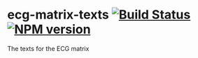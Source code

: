 ecg-matrix-texts [![Build Status][travis-image]][travis-url] [![NPM version][npm-image]][npm-url]
================

The texts for the ECG matrix


[travis-image]: https://travis-ci.org/ecogood/ecg-matrix-texts.svg?branch=master
[travis-url]: https://travis-ci.org/ecogood/ecg-matrix-texts
[npm-url]:  https://npmjs.org/package/ecg-matrix-texts
[npm-image]: http://img.shields.io/npm/v/ecg-matrix-texts.svg?style=flat
